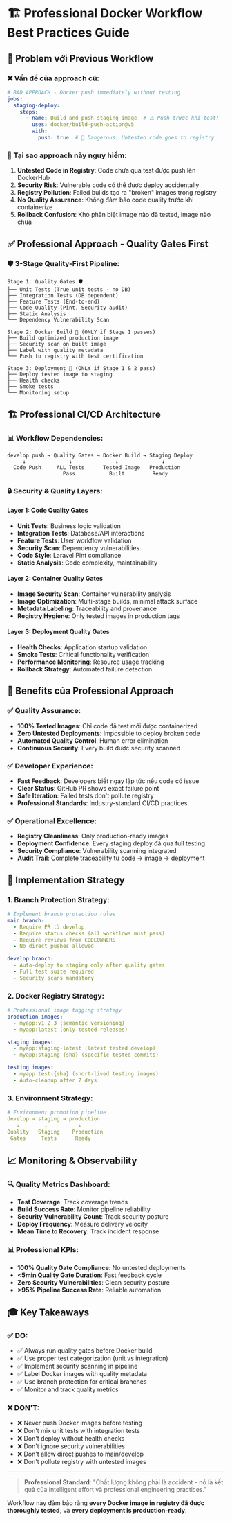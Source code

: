 # 🏗️ Professional Docker Workflow Best Practices Guide

## 🚨 Problem với Previous Workflow

### ❌ Vấn đề của approach cũ:
```yaml
# BAD APPROACH - Docker push immediately without testing
jobs:
  staging-deploy:
    steps:
      - name: Build and push staging image  # ⚠️ Push trước khi test!
        uses: docker/build-push-action@v5
        with:
          push: true  # 🚨 Dangerous: Untested code goes to registry
```

### 🧨 Tại sao approach này nguy hiểm:
1. **Untested Code in Registry**: Code chưa qua test được push lên DockerHub
2. **Security Risk**: Vulnerable code có thể được deploy accidentally
3. **Registry Pollution**: Failed builds tạo ra "broken" images trong registry
4. **No Quality Assurance**: Không đảm bảo code quality trước khi containerize
5. **Rollback Confusion**: Khó phân biệt image nào đã tested, image nào chưa

## ✅ Professional Approach - Quality Gates First

### 🛡️ 3-Stage Quality-First Pipeline:

```
Stage 1: Quality Gates 🛡️
├── Unit Tests (True unit tests - no DB)
├── Integration Tests (DB dependent) 
├── Feature Tests (End-to-end)
├── Code Quality (Pint, Security audit)
├── Static Analysis
└── Dependency Vulnerability Scan

Stage 2: Docker Build 🐳 (ONLY if Stage 1 passes)
├── Build optimized production image
├── Security scan on built image  
├── Label with quality metadata
└── Push to registry with test certification

Stage 3: Deployment 🚀 (ONLY if Stage 1 & 2 pass)
├── Deploy tested image to staging
├── Health checks
├── Smoke tests
└── Monitoring setup
```

## 🏗️ Professional CI/CD Architecture

### 📊 Workflow Dependencies:
```
develop push → Quality Gates → Docker Build → Staging Deploy
     ↓              ↓              ↓              ↓
  Code Push     ALL Tests      Tested Image   Production
                  Pass           Built         Ready
```

### 🔒 Security & Quality Layers:

#### Layer 1: Code Quality Gates
- **Unit Tests**: Business logic validation
- **Integration Tests**: Database/API interactions  
- **Feature Tests**: User workflow validation
- **Security Scan**: Dependency vulnerabilities
- **Code Style**: Laravel Pint compliance
- **Static Analysis**: Code complexity, maintainability

#### Layer 2: Container Quality Gates  
- **Image Security Scan**: Container vulnerability analysis
- **Image Optimization**: Multi-stage builds, minimal attack surface
- **Metadata Labeling**: Traceability and provenance
- **Registry Hygiene**: Only tested images in production tags

#### Layer 3: Deployment Quality Gates
- **Health Checks**: Application startup validation
- **Smoke Tests**: Critical functionality verification  
- **Performance Monitoring**: Resource usage tracking
- **Rollback Strategy**: Automated failure detection

## 🎯 Benefits của Professional Approach

### ✅ Quality Assurance:
- **100% Tested Images**: Chỉ code đã test mới được containerized
- **Zero Untested Deployments**: Impossible to deploy broken code
- **Automated Quality Control**: Human error elimination
- **Continuous Security**: Every build được security scanned

### ✅ Developer Experience:
- **Fast Feedback**: Developers biết ngay lập tức nếu code có issue
- **Clear Status**: GitHub PR shows exact failure point
- **Safe Iteration**: Failed tests don't pollute registry
- **Professional Standards**: Industry-standard CI/CD practices

### ✅ Operational Excellence:
- **Registry Cleanliness**: Only production-ready images
- **Deployment Confidence**: Every staging deploy đã qua full testing
- **Security Compliance**: Vulnerability scanning integrated
- **Audit Trail**: Complete traceability từ code → image → deployment

## 🔧 Implementation Strategy

### 1. Branch Protection Strategy:
```yaml
# Implement branch protection rules
main branch:
  - Require PR từ develop
  - Require status checks (all workflows must pass)
  - Require reviews from CODEOWNERS
  - No direct pushes allowed

develop branch:  
  - Auto-deploy to staging only after quality gates
  - Full test suite required
  - Security scans mandatory
```

### 2. Docker Registry Strategy:
```yaml
# Professional image tagging strategy
production images:
  - myapp:v1.2.3 (semantic versioning)
  - myapp:latest (only tested releases)

staging images:
  - myapp:staging-latest (latest tested develop)
  - myapp:staging-{sha} (specific tested commits)

testing images:
  - myapp:test-{sha} (short-lived testing images)
  - Auto-cleanup after 7 days
```

### 3. Environment Strategy:
```yaml
# Environment promotion pipeline
develop → staging → production
   ↓        ↓          ↓
Quality   Staging    Production
 Gates     Tests      Ready
```

## 📈 Monitoring & Observability

### 🔍 Quality Metrics Dashboard:
- **Test Coverage**: Track coverage trends
- **Build Success Rate**: Monitor pipeline reliability  
- **Security Vulnerability Count**: Track security posture
- **Deploy Frequency**: Measure delivery velocity
- **Mean Time to Recovery**: Track incident response

### 📊 Professional KPIs:
- **100% Quality Gate Compliance**: No untested deployments
- **<5min Quality Gate Duration**: Fast feedback cycle
- **Zero Security Vulnerabilities**: Clean security posture
- **>95% Pipeline Success Rate**: Reliable automation

## 🎓 Key Takeaways

### ✅ DO:
- ✅ Always run quality gates before Docker build
- ✅ Use proper test categorization (unit vs integration)
- ✅ Implement security scanning in pipeline
- ✅ Label Docker images with quality metadata
- ✅ Use branch protection for critical branches
- ✅ Monitor and track quality metrics

### ❌ DON'T:
- ❌ Never push Docker images before testing
- ❌ Don't mix unit tests with integration tests
- ❌ Don't deploy without health checks
- ❌ Don't ignore security vulnerabilities
- ❌ Don't allow direct pushes to main/develop
- ❌ Don't pollute registry with untested images

---

> **Professional Standard**: "Chất lượng không phải là accident - nó là kết quả của intelligent effort và professional engineering practices."

Workflow này đảm bảo rằng **every Docker image in registry đã được thoroughly tested**, và **every deployment is production-ready**.